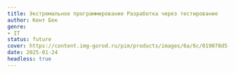 ```yaml
---
title: Экстремальное программирование Разработка через тестирование
author: Кент Бек
genre:
- IT
status: future
cover: https://content.img-gorod.ru/pim/products/images/6a/6c/019078d5-b9c2-7573-9dc6-050439f46a6c.jpg?width=0&height=1200&fit=bounds
date: 2025-01-24
headless: true
---
```


